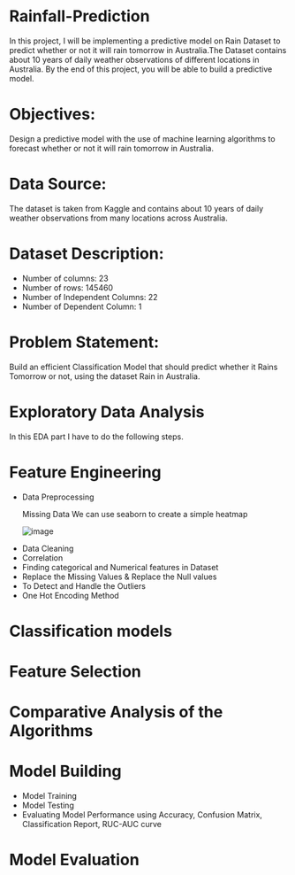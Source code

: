 # Rainfall-Prediction
In this project, I will be implementing a predictive model on Rain Dataset to predict whether or not it will rain tomorrow in Australia.The Dataset contains about 10 years of daily weather observations of different locations in Australia. By the end of this project, you will be able to build a predictive model.

# Objectives: 
Design a predictive model with the use of machine learning algorithms to forecast whether or not it will rain tomorrow in Australia.

# Data Source:
The dataset is taken from Kaggle and contains about 10 years of daily weather observations from many locations across Australia.

# Dataset Description:

<ul> 
  <li> Number of columns: 23 </li>
  <li> Number of rows: 145460 </li>
 <li> Number of Independent Columns: 22 </li>
<li>  Number of Dependent Column: 1</li>

  </ul>

# Problem Statement: 
Build an efficient Classification Model that should predict whether it Rains Tomorrow or not, using the dataset Rain in Australia.
  
  
# Exploratory Data Analysis

In this EDA part I have to do the following steps. 

# Feature Engineering 
<ul>
  <li>Data Preprocessing</li>
  
  <p>Missing Data We can use seaborn to create a simple heatmap</p>
  
![image](https://user-images.githubusercontent.com/95357575/156415986-1c7bc542-bd61-435b-8d25-8499854fbe47.png)

  <li>Data Cleaning </li>
  <li>Correlation</li>
  <li>Finding categorical and Numerical features in Dataset</li>
  <li>Replace the Missing Values & Replace the Null values  </li> 
  <li>To Detect and Handle the Outliers </li>
  
  <li>One Hot Encoding Method </li> 
 </ul>  
 
 # Classification models  
 
 # Feature Selection 
 
 # Comparative Analysis of the Algorithms 
 
 # Model Building 

<ul>
   <li>Model Training</li>
   <li>Model Testing</li>
   <li>Evaluating Model Performance using Accuracy, Confusion Matrix, Classification Report, RUC-AUC curve</li>
  </ul>
 
# Model Evaluation
  
 







  
